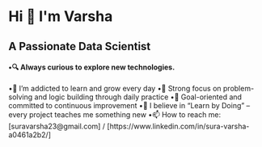 <h1 align="centre" >Hi 👋 I'm Varsha</h1>
<h2 align="centre" > A Passionate Data Scientist</h2>
<h4> •🔍 Always curious to explore new technologies.</h4>
•🌱 I’m addicted to learn and grow every day
•🧠 Strong focus on problem-solving and logic building through daily practice
•🎯 Goal-oriented and committed to continuous improvement
•💬 I believe in “Learn by Doing” – every project teaches me something new
•📫 How to reach me: [suravarsha23@gmail.com] / [https://www.linkedin.com/in/sura-varsha-a0461a2b2/]
</p>

